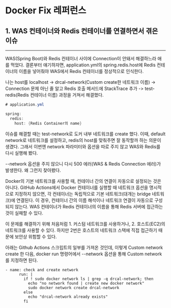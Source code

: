 # Docker Fix 레퍼런스

## 1. WAS 컨테이너와 Redis 컨테이너를 연결하면서 겪은 이슈
<hr>
WAS(Spring Boot)와 Redis 컨테이너 사이에 Connection이 안돼서 해결하느라 애를 먹었다. 결론부터 얘기하자면, application.yml의 spring.redis.host에 Redis 컨테이너의 이름을 넣어줘야 WAS에서 Redis 컨테이너를 정상적으로 인식한다.

나는 host를 localhost -> drcal-network(Custom create한 네트워크 이름) -> Connection 문제 아닌 줄 알고 Redis 호출 메서드에 StackTrace 추가 -> test-redis(Redis 컨테이너 이름) 과정을 거쳐서 해결했다.
``` java
# application.yml

spring:
  redis:
    host: {Redis Container의 name}
```

이슈를 해결할 때는 test-network로 도커 내부 네트워크를 create 했다. 이때, default network로 네트워크를 설정하고, redis의 host를 맞춰주면 잘 동작할까 하는 의문이 생겼다. 그래서 이번엔 network 파라미터와 옵션을 따로 주지 않고 WAS와 Redis를 다시 실행해 봤다.

--network 옵션을 주지 않으니 다시 500 에러(WAS & Redis Connection 에러)가 발생한다. 왜 그런지 찾아봤다.

Docker의 기본 네트워크를 사용할 때, 컨테이너 간의 연결이 자동으로 설정되는 것은 아니다. GitHub Actions에서 Docker 컨테이너를 실행할 때 네트워크 옵션을 명시적으로 지정하지 않으면, 각 컨테이너는 독립적으로 기본 네트워크(대개는 bridge 네트워크)에 연결된다.
이 경우, 컨테이너 간의 이름 해석이나 네트워크 연결이 자동으로 구성되지 않는다. WAS 컨테이너가 Redis 컨테이너의 이름을 통해 Redis 서버에 접근하는 것이 실패할 수 있다.

이 문제를 해결하기 위해 처음처럼 1. 커스텀 네트워크를 사용하거나, 2. 호스트(EC2)의 네트워크를 사용할 수 있다.
하지만 2번은 호스트의 네트워크 스택에 직접 접근하기 때문에 보안상 위험할 수 있다.

아래는 Github Actions 스크립트의 일부를 가져온 것인데, 이렇게 Custom network create 한 다음, docker run 명령어에서 --network 옵션을 통해 Custom network를 지정하면 된다.

``` shell
- name: check and create network
      run: |
        if ! sudo docker network ls | grep -q drcal-network; then
          echo "no network found | create new docker network"
          sudo docker network create drcal-network
        else
          echo "drcal-network already exists"
        fi
```